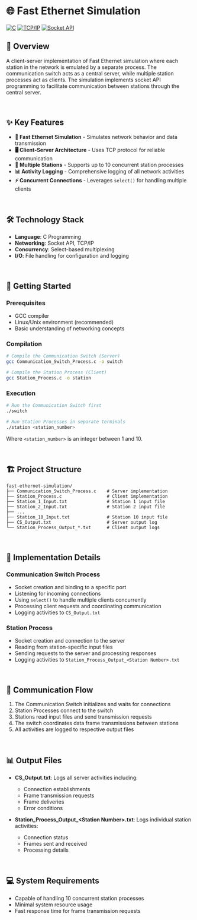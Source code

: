 # 🌐 Fast Ethernet Simulation

[![C](https://img.shields.io/badge/C-Programming-A8B9CC?logo=c&logoColor=white)](https://en.wikipedia.org/wiki/C_(programming_language))
[![TCP/IP](https://img.shields.io/badge/TCP/IP-Networking-0078D4?logo=cisco&logoColor=white)](https://en.wikipedia.org/wiki/Internet_protocol_suite)
[![Socket API](https://img.shields.io/badge/Socket-API-4B275F?logo=socket.io&logoColor=white)](https://en.wikipedia.org/wiki/Berkeley_sockets)

## 🌟 Overview

A client-server implementation of Fast Ethernet simulation where each station in the network is emulated by a separate process. The communication switch acts as a central server, while multiple station processes act as clients. The simulation implements socket API programming to facilitate communication between stations through the central server.

&nbsp;

## ✨ Key Features

- **🔄 Fast Ethernet Simulation** - Simulates network behavior and data transmission
- **🖥️ Client-Server Architecture** - Uses TCP protocol for reliable communication
- **🔌 Multiple Stations** - Supports up to 10 concurrent station processes
- **📊 Activity Logging** - Comprehensive logging of all network activities
- **⚡ Concurrent Connections** - Leverages `select()` for handling multiple clients

&nbsp;

## 🛠️ Technology Stack

- **Language**: C Programming
- **Networking**: Socket API, TCP/IP
- **Concurrency**: Select-based multiplexing
- **I/O**: File handling for configuration and logging

&nbsp;

## 🚀 Getting Started

### Prerequisites

- GCC compiler
- Linux/Unix environment (recommended)
- Basic understanding of networking concepts

### Compilation

```bash
# Compile the Communication Switch (Server)
gcc Communication_Switch_Process.c -o switch

# Compile the Station Process (Client)
gcc Station_Process.c -o station
```

### Execution

```bash
# Run the Communication Switch first
./switch

# Run Station Processes in separate terminals
./station <station_number>
```

Where `<station_number>` is an integer between 1 and 10.

&nbsp;

## 🏗️ Project Structure

```
fast-ethernet-simulation/
├── Communication_Switch_Process.c    # Server implementation
├── Station_Process.c                 # Client implementation
├── Station_1_Input.txt               # Station 1 input file
├── Station_2_Input.txt               # Station 2 input file
├── ...
├── Station_10_Input.txt              # Station 10 input file
├── CS_Output.txt                     # Server output log
└── Station_Process_Output_*.txt      # Client output logs
```

&nbsp;

## 📱 Implementation Details

### Communication Switch Process
- Socket creation and binding to a specific port
- Listening for incoming connections
- Using `select()` to handle multiple clients concurrently
- Processing client requests and coordinating communication
- Logging activities to `CS_Output.txt`

### Station Process
- Socket creation and connection to the server
- Reading from station-specific input files
- Sending requests to the server and processing responses
- Logging activities to `Station_Process_Output_<Station Number>.txt`

&nbsp;

## 🔄 Communication Flow

1. The Communication Switch initializes and waits for connections
2. Station Processes connect to the switch
3. Stations read input files and send transmission requests
4. The switch coordinates data frame transmissions between stations
5. All activities are logged to respective output files

&nbsp;

## 📊 Output Files

- **CS_Output.txt**: Logs all server activities including:
  - Connection establishments
  - Frame transmission requests
  - Frame deliveries
  - Error conditions

- **Station_Process_Output_\<Station Number>.txt**: Logs individual station activities:
  - Connection status
  - Frames sent and received
  - Processing details

&nbsp;

## 💻 System Requirements

- Capable of handling 10 concurrent station processes
- Minimal system resource usage
- Fast response time for frame transmission requests

&nbsp;
